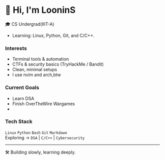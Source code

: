 # 👋 Hi, I'm LooninS

🎓 CS Undergrad(IIIT-A)

- Learning: Linux, Python, Git, and C/C++.

### Interests
- Terminal tools & automation
- CTFs & security basics (TryHackMe / Bandit)
- Clean, minimal setups 
- I use nvim and arch,btw

### Current Goals
- Learn DSA
- Finish OverTheWire Wargames
- 
### Tech Stack
`Linux` `Python` `Bash` `Git` `Markdown`  
Exploring → `DSA` | `C/C++` | `Cybersecurity`

---

🛠️ Building slowly, learning deeply.



<!---
LooninS/LooninS is a ✨ special ✨ repository because its `README.md` (this file) appears on your GitHub profile.
You can click the Preview link to take a look at your changes.
--->

